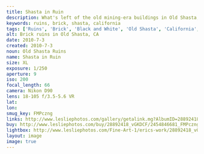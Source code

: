 ```yaml
---
title: Shasta in Ruin
description: What's left of the old mining-era buildings in Old Shasta, CA
keywords: ruins, brick, shasta, california
tags: ['Ruins', 'Brick', 'Black and White', 'Old Shasta', 'California', 'Architecture']
alt: Brick ruins in Old Shasta, CA
date: 2010-7-3
created: 2010-7-3
noun: Old Shasta Ruins
name: Shasta in Ruin
size: XL
exposure: 1/250
aperture: 9
iso: 200
focal_length: 66
camera: Nikon D90
lens: 18-105 f/3.5-5.6 VR
lat: 
lon: 
smug_key: FMPczng
links: http://www.lesliephotos.com/gallery/getalink.mg?AlbumID=28892418&AlbumKey=vGKDCF&ImageID=2454846681&ImageKey=FMPczng&how=forum&Page=1
buy: http://www.lesliephotos.com/buy/28892418_vGKDCF/2454846681_FMPczng/
lightbox: http://www.lesliephotos.com/Fine-Art-1/erics-work/28892418_vGKDCF#!i=2454846681&k=FMPczng&lb=1&s=A
layout: image
image: true
---
```

